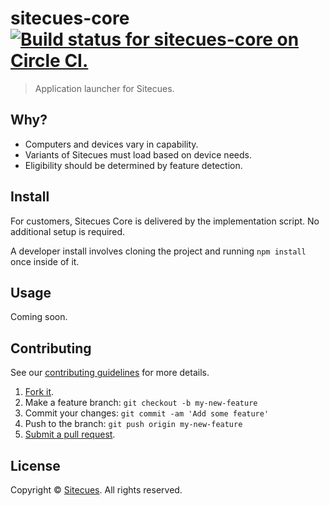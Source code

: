 # sitecues-core [![Build status for sitecues-core on Circle CI.](https://img.shields.io/circleci/project/sitecues/sitecues-core/master.svg "Circle Build Status")](https://circleci.com/gh/sitecues/sitecues-core "Sitecues Core Builds")

> Application launcher for Sitecues.

## Why?

 - Computers and devices vary in capability.
 - Variants of Sitecues must load based on device needs.
 - Eligibility should be determined by feature detection.

## Install

For customers, Sitecues Core is delivered by the implementation script. No additional setup is required.

A developer install involves cloning the project and running `npm install` once inside of it.

## Usage

Coming soon.

## Contributing

See our [contributing guidelines](https://github.com/sitecues/sitecues-core/blob/master/CONTRIBUTING.md "The guidelines for participating in this project.") for more details.

1. [Fork it](https://github.com/sitecues/sitecues-core/fork).
2. Make a feature branch: `git checkout -b my-new-feature`
3. Commit your changes: `git commit -am 'Add some feature'`
4. Push to the branch: `git push origin my-new-feature`
5. [Submit a pull request](https://github.com/sitecues/sitecues-core/compare "Submit code to this project for review.").

## License

Copyright © [Sitecues](https://sitecues.com "Owner of sitecues-core."). All rights reserved.
